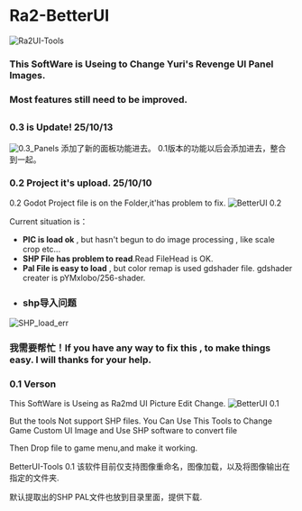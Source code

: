 # Ra2-BetterUI
![Ra2UI-Tools](https://img.cdn1.vip/i/68e8eb1f92c78_1760095007.png)

### This SoftWare is Useing to Change Yuri's Revenge UI Panel Images.
### Most features still need to be improved.
##

### 0.3 is Update! 25/10/13
![0.3_Panels](https://img.cdn1.vip/i/68ebdeb2d66d0_1760288434.webp)
添加了新的面板功能进去。
0.1版本的功能以后会添加进去，整合到一起。

### 0.2 Project it's upload. 25/10/10
0.2 Godot Project file is on the Folder,it'has problem to fix.
![BetterUI 0.2](https://img.cdn1.vip/i/68e8e6a57642d_1760093861.webp)

Current situation is：
* **PIC is load ok** , but hasn't begun to do image processing , like scale crop etc...
* **SHP File has problem to read**.Read FileHead is  OK.
* **Pal File is easy to load** , but color remap is used gdshader file.
gdshader creater is pYMxlobo/256-shader.
* ### shp导入问题
![SHP_load_err](https://img.cdn1.vip/i/68e8e6a56df7c_1760093861.webp)
### 我需要帮忙！If you have any way to fix this , to make things easy. I will thanks for your help.
### 0.1 Verson 
This SoftWare is Useing as Ra2md UI Picture Edit Change.
![BetterUI 0.1](https://img.cdn1.vip/i/68e8eacd35fa8_1760094925.webp)

But the tools Not support SHP files.
You Can Use This Tools to Change Game Custom UI Image and Use SHP software to convert file

Then Drop file to game menu,and make it working.

BetterUI-Tools 0.1
该软件目前仅支持图像重命名，图像加载，以及将图像输出在指定的文件夹.

默认提取出的SHP PAL文件也放到目录里面，提供下载.
